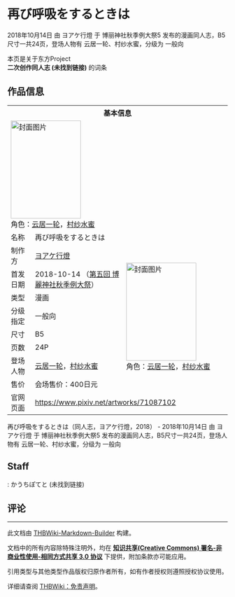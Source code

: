 # 再び呼吸をするときは

<!-- source html: G:\repos\THBWiki-Markdown-Builder\THBWikiMarkdown\Temp\main\6\6f\ns0%3A%E5%86%8D%E3%81%B3%E5%91%BC%E5%90%B8%E3%82%92%E3%81%99%E3%82%8B%E3%81%A8%E3%81%8D%E3%81%AF.html -->

2018年10月14日 由 ヨアケ行燈 于 博丽神社秋季例大祭5 发布的漫画同人志，B5尺寸一共24页，登场人物有 云居一轮、村纱水蜜，分级为 一般向

本页是关于东方Project  
 **二次创作同人志 (未找到链接)** 的词条

## 作品信息

<table><tbody><tr><th colspan="3">基本信息</th></tr><tr><td class="cover-artwork-mobile" colspan="2"><a href="./文件-再び呼吸をするときは封面.jpg.md" class="image" title="封面图片"><img alt="封面图片" src="https://upload.thwiki.cc/thumb/e/e6/%E5%86%8D%E3%81%B3%E5%91%BC%E5%90%B8%E3%82%92%E3%81%99%E3%82%8B%E3%81%A8%E3%81%8D%E3%81%AF%E5%B0%81%E9%9D%A2.jpg/160px-%E5%86%8D%E3%81%B3%E5%91%BC%E5%90%B8%E3%82%92%E3%81%99%E3%82%8B%E3%81%A8%E3%81%8D%E3%81%AF%E5%B0%81%E9%9D%A2.jpg" decoding="async" loading="lazy" width="160" height="224" srcset="https://upload.thwiki.cc/thumb/e/e6/%E5%86%8D%E3%81%B3%E5%91%BC%E5%90%B8%E3%82%92%E3%81%99%E3%82%8B%E3%81%A8%E3%81%8D%E3%81%AF%E5%B0%81%E9%9D%A2.jpg/239px-%E5%86%8D%E3%81%B3%E5%91%BC%E5%90%B8%E3%82%92%E3%81%99%E3%82%8B%E3%81%A8%E3%81%8D%E3%81%AF%E5%B0%81%E9%9D%A2.jpg 1.5x, https://upload.thwiki.cc/thumb/e/e6/%E5%86%8D%E3%81%B3%E5%91%BC%E5%90%B8%E3%82%92%E3%81%99%E3%82%8B%E3%81%A8%E3%81%8D%E3%81%AF%E5%B0%81%E9%9D%A2.jpg/319px-%E5%86%8D%E3%81%B3%E5%91%BC%E5%90%B8%E3%82%92%E3%81%99%E3%82%8B%E3%81%A8%E3%81%8D%E3%81%AF%E5%B0%81%E9%9D%A2.jpg 2x" data-file-width="757" data-file-height="1062"></a><div class="cover-char">角色：<a href="./云居一轮.md" title="云居一轮">云居一轮</a>，<a href="./村纱水蜜.md" title="村纱水蜜">村纱水蜜</a></div></td>
</tr><tr><td class="label">名称</td><td colspan="2"> 再び呼吸をするときは </td></tr><tr><td class="label">制作方</td><td><a href="./ヨアケ行燈.md" title="ヨアケ行燈">ヨアケ行燈</a></td><td class="cover-artwork" rowspan="8" style="min-width:224px;"><a href="./文件-再び呼吸をするときは封面.jpg.md" class="image" title="封面图片"><img alt="封面图片" src="https://upload.thwiki.cc/thumb/e/e6/%E5%86%8D%E3%81%B3%E5%91%BC%E5%90%B8%E3%82%92%E3%81%99%E3%82%8B%E3%81%A8%E3%81%8D%E3%81%AF%E5%B0%81%E9%9D%A2.jpg/160px-%E5%86%8D%E3%81%B3%E5%91%BC%E5%90%B8%E3%82%92%E3%81%99%E3%82%8B%E3%81%A8%E3%81%8D%E3%81%AF%E5%B0%81%E9%9D%A2.jpg" decoding="async" loading="lazy" width="160" height="224" srcset="https://upload.thwiki.cc/thumb/e/e6/%E5%86%8D%E3%81%B3%E5%91%BC%E5%90%B8%E3%82%92%E3%81%99%E3%82%8B%E3%81%A8%E3%81%8D%E3%81%AF%E5%B0%81%E9%9D%A2.jpg/239px-%E5%86%8D%E3%81%B3%E5%91%BC%E5%90%B8%E3%82%92%E3%81%99%E3%82%8B%E3%81%A8%E3%81%8D%E3%81%AF%E5%B0%81%E9%9D%A2.jpg 1.5x, https://upload.thwiki.cc/thumb/e/e6/%E5%86%8D%E3%81%B3%E5%91%BC%E5%90%B8%E3%82%92%E3%81%99%E3%82%8B%E3%81%A8%E3%81%8D%E3%81%AF%E5%B0%81%E9%9D%A2.jpg/319px-%E5%86%8D%E3%81%B3%E5%91%BC%E5%90%B8%E3%82%92%E3%81%99%E3%82%8B%E3%81%A8%E3%81%8D%E3%81%AF%E5%B0%81%E9%9D%A2.jpg 2x" data-file-width="757" data-file-height="1062"></a><div class="cover-char">角色：<a href="./云居一轮.md" title="云居一轮">云居一轮</a>，<a href="./村纱水蜜.md" title="村纱水蜜">村纱水蜜</a></div></td>
</tr><tr><td class="label">首发日期</td><td>2018-10-14&#160;（<a href="/展会作品列表?e=%E5%8D%9A%E4%B8%BD%E7%A5%9E%E7%A4%BE%E7%A7%8B%E5%AD%A3%E4%BE%8B%E5%A4%A7%E7%A5%AD%235">第五回 博麗神社秋季例大祭</a>）</td></tr><tr><td class="label">类型</td><td>漫画</td></tr><tr><td class="label">分级指定</td><td>一般向</td></tr><tr><td class="label">尺寸</td><td>B5</td></tr><tr><td class="label">页数</td><td>24P</td></tr><tr><td class="label">登场人物</td><td><a href="./云居一轮.md" title="云居一轮">云居一轮</a>，<a href="./村纱水蜜.md" title="村纱水蜜">村纱水蜜</a></td></tr><tr><td class="label">售价</td><td>会场售价：400日元</td></tr>
<tr><td class="label">官网页面</td><td colspan="2"><a rel="nofollow" class="external free" href="https://www.pixiv.net/artworks/71087102">https://www.pixiv.net/artworks/71087102</a></td></tr></tbody></table>

再び呼吸をするときは（同人志，ヨアケ行燈，2018） - 2018年10月14日 由 ヨアケ行燈 于 博丽神社秋季例大祭5 发布的漫画同人志，B5尺寸一共24页，登场人物有 云居一轮、村纱水蜜，分级为 一般向

## Staff
: かうちぽてと (未找到链接)


## 评论




---

此文档由 [THBWiki-Markdown-Builder](https://github.com/Delsin-Yu/THBWiki-Markdown-Builder) 构建。

文档中的所有内容除特殊注明外，均在 [**知识共享(Creative Commons) 署名-非商业性使用-相同方式共享 3.0 协议**](https://creativecommons.org/licenses/by-sa/3.0/deed.zh-hans) 下提供，附加条款亦可能应用。

引用类型与其他类型作品版权归原作者所有，如有作者授权则遵照授权协议使用。

详细请查阅 [THBWiki：免责声明](https://thbwiki.cc/THBWiki:%E5%85%8D%E8%B4%A3%E5%A3%B0%E6%98%8E)。

